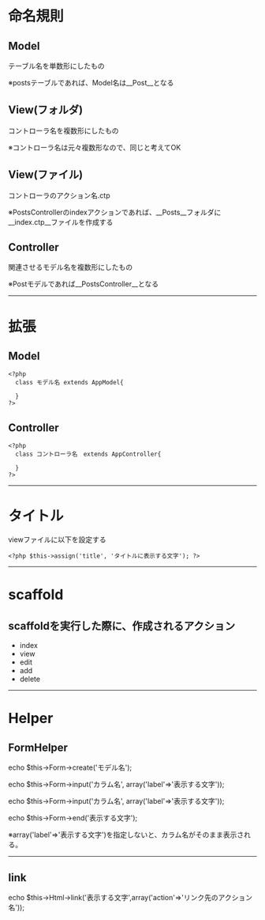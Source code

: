 # 命名規則
## Model
テーブル名を単数形にしたもの

※postsテーブルであれば、Model名は__Post__となる

## View(フォルダ)
コントローラ名を複数形にしたもの

※コントローラ名は元々複数形なので、同じと考えてOK

## View(ファイル)
コントローラのアクション名.ctp

※PostsControllerのindexアクションであれば、__Posts__フォルダに__index.ctp__ファイルを作成する

## Controller
関連させるモデル名を複数形にしたもの

※Postモデルであれば__PostsController__となる

----------

# 拡張
## Model
```
<?php
  class モデル名 extends AppModel{
  
  }
?>
```

## Controller
```
<?php
  class コントローラ名　extends AppController{
  
  }
?>
```

----------

# タイトル
viewファイルに以下を設定する
```
<?php $this->assign('title', 'タイトルに表示する文字'); ?>
```
-----------

# scaffold
## scaffoldを実行した際に、作成されるアクション
- index
- view
- edit
- add
- delete

----------

# Helper
## FormHelper
echo $this->Form->create('モデル名');

echo $this->Form->input('カラム名', array('label'=>'表示する文字'));

echo $this->Form->input('カラム名', array('label'=>'表示する文字'));

echo $this->Form->end('表示する文字');

※array('label'=>'表示する文字')を指定しないと、カラム名がそのまま表示される。


----------

## link
echo $this->Html->link('表示する文字',array('action'=>'リンク先のアクション名'));
